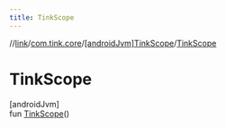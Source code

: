 ```yaml
---
title: TinkScope
---
```

//[link](../../../index.html)/[com.tink.core](../index.html)/[[androidJvm]TinkScope](index.html)/[TinkScope](-tink-scope.html)



# TinkScope



[androidJvm]\
fun [TinkScope](-tink-scope.html)()




